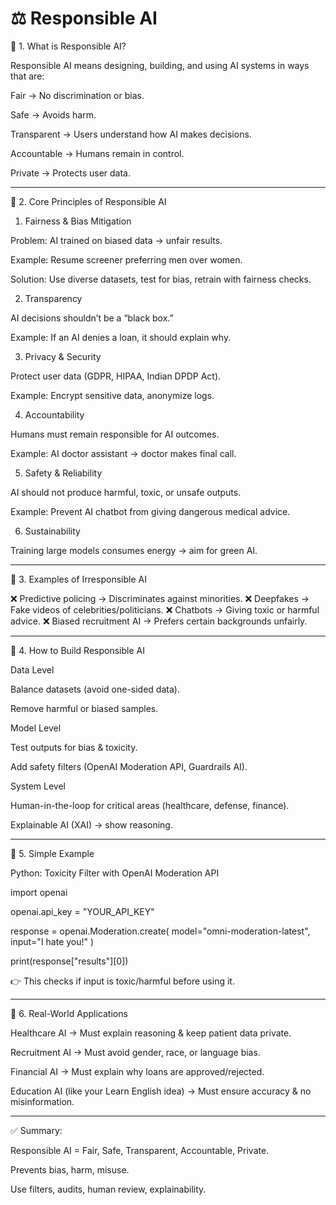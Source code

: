 # ⚖️ Responsible AI

🔹 1. What is Responsible AI?

Responsible AI means designing, building, and using AI systems in ways that are:

Fair → No discrimination or bias.

Safe → Avoids harm.

Transparent → Users understand how AI makes decisions.

Accountable → Humans remain in control.

Private → Protects user data.



---

🔹 2. Core Principles of Responsible AI

1. Fairness & Bias Mitigation

Problem: AI trained on biased data → unfair results.

Example: Resume screener preferring men over women.

Solution: Use diverse datasets, test for bias, retrain with fairness checks.



2. Transparency

AI decisions shouldn’t be a “black box.”

Example: If an AI denies a loan, it should explain why.



3. Privacy & Security

Protect user data (GDPR, HIPAA, Indian DPDP Act).

Example: Encrypt sensitive data, anonymize logs.



4. Accountability

Humans must remain responsible for AI outcomes.

Example: AI doctor assistant → doctor makes final call.



5. Safety & Reliability

AI should not produce harmful, toxic, or unsafe outputs.

Example: Prevent AI chatbot from giving dangerous medical advice.



6. Sustainability

Training large models consumes energy → aim for green AI.





---

🔹 3. Examples of Irresponsible AI

❌ Predictive policing → Discriminates against minorities.
❌ Deepfakes → Fake videos of celebrities/politicians.
❌ Chatbots → Giving toxic or harmful advice.
❌ Biased recruitment AI → Prefers certain backgrounds unfairly.


---

🔹 4. How to Build Responsible AI

Data Level

Balance datasets (avoid one-sided data).

Remove harmful or biased samples.


Model Level

Test outputs for bias & toxicity.

Add safety filters (OpenAI Moderation API, Guardrails AI).


System Level

Human-in-the-loop for critical areas (healthcare, defense, finance).

Explainable AI (XAI) → show reasoning.




---

🔹 5. Simple Example

Python: Toxicity Filter with OpenAI Moderation API

import openai

openai.api_key = "YOUR_API_KEY"

response = openai.Moderation.create(
    model="omni-moderation-latest",
    input="I hate you!"
)

print(response["results"][0])

👉 This checks if input is toxic/harmful before using it.


---

🔹 6. Real-World Applications

Healthcare AI → Must explain reasoning & keep patient data private.

Recruitment AI → Must avoid gender, race, or language bias.

Financial AI → Must explain why loans are approved/rejected.

Education AI (like your Learn English idea) → Must ensure accuracy & no misinformation.



---

✅ Summary:

Responsible AI = Fair, Safe, Transparent, Accountable, Private.

Prevents bias, harm, misuse.

Use filters, audits, human review, explainability.
